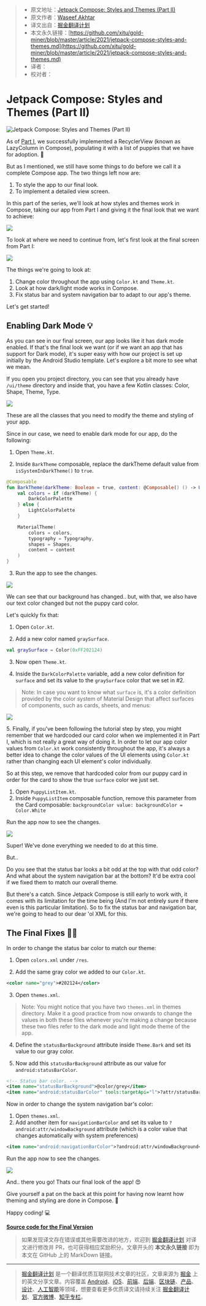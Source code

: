 > * 原文地址：[Jetpack Compose: Styles and Themes (Part II)](https://www.waseefakhtar.com/android/jetpack-compose-styles-and-themes/)
> * 原文作者：[Waseef Akhtar](https://www.waseefakhtar.com/author/waseefakhtar/)
> * 译文出自：[掘金翻译计划](https://github.com/xitu/gold-miner)
> * 本文永久链接：[https://github.com/xitu/gold-miner/blob/master/article/2021/jetpack-compose-styles-and-themes.md](https://github.com/xitu/gold-miner/blob/master/article/2021/jetpack-compose-styles-and-themes.md)
> * 译者：
> * 校对者：

# Jetpack Compose: Styles and Themes (Part II)

![Jetpack Compose: Styles and Themes (Part II)](/content/images/size/w2000/2021/05/Jetpack-Compose-highres-5-3.jpg)

As of [Part I](https://github.com/xitu/gold-miner/blob/master/article/2021/recyclerview-in-jetpack-compose.md), we successfully implemented a RecyclerView (known as LazyColumn in Compose), populating it with a list of puppies that we have for adoption. 🐶

But as I mentioned, we still have some things to do before we call it a complete Compose app. The two things left now are:

1. To style the app to our final look.
2. To implement a detailed view screen.

In this part of the series, we'll look at how styles and themes work in Compose, taking our app from Part I and giving it the final look that we want to achieve:

![](https://www.waseefakhtar.com/content/images/2021/05/1.gif)

To look at where we need to continue from, let's first look at the final screen from Part I:

![](https://www.waseefakhtar.com/content/images/2021/05/device-2021-05-15-151508.png)

The things we're going to look at:

1. Change color throughout the app using `Color.kt` and `Theme.kt`.
2. Look at how dark/light mode works in Compose.
3. Fix status bar and system navigation bar to adapt to our app's theme.

Let's get started!

## Enabling Dark Mode 💡

As you can see in our final screen, our app looks like it has dark mode enabled. If that's the final look we want (or if we want an app that has support for Dark mode), it's super easy with how our project is set up initially by the Android Studio template. Let's explore a bit more to see what we mean.

If you open you project directory, you can see that you already have `/ui/theme` directory and inside that, you have a few Kotlin classes: Color, Shape, Theme, Type.

![](https://www.waseefakhtar.com/content/images/2021/05/Screen-Shot-2021-05-15-at-5.20.50-PM.png)

These are all the classes that you need to modify the theme and styling of your app.

Since in our case, we need to enable dark mode for our app, do the following:

1. Open `Theme.kt`.

2. Inside `BarkTheme` composable, replace the darkTheme default value from `isSystemInDarkTheme()` to `true`.

```kt
@Composable
fun BarkTheme(darkTheme: Boolean = true, content: @Composable() () -> Unit) {
    val colors = if (darkTheme) {
        DarkColorPalette
    } else {
        LightColorPalette
    }

    MaterialTheme(
        colors = colors,
        typography = Typography,
        shapes = Shapes,
        content = content
    )
}
```

3. Run the app to see the changes.

![](https://www.waseefakhtar.com/content/images/2021/05/device-2021-05-15-181342.png)

We can see that our background has changed.. but, with that, we also have our text color changed but not the puppy card color.

Let's quickly fix that:

1. Open `Color.kt`.

2. Add a new color named `graySurface`.

```kt
val graySurface = Color(0xFF202124)
```

3. Now open `Theme.kt`.

4. Inside the `DarkColorPalette` variable, add a new color definition for `surface` and set its value to the `graySurface` color that we set in #2.

> Note: In case you want to know what `surface` is, it's a color definition provided by the color system of Material Design that affect surfaces of components, such as cards, sheets, and menus:

![](https://www.waseefakhtar.com/content/images/2021/05/Screen-Shot-2021-05-15-at-6.27.30-PM.png)

5\. Finally, if you've been following the tutorial step by step, you might remember that we hardcoded our card color when we implemented it in Part I, which is not really a great way of doing it. In order to let our app color values from `Color.kt` work consistently throughout the app, it's always a better idea to change the color values of the UI elements using `Color.kt` rather than changing each UI element's color individually.

So at this step, we remove that hardcoded color from our puppy card in order for the card to show the true `surface` color we just set.

1. Open `PuppyListItem.kt`.
2. Inside `PuppyListItem` composable function, remove this parameter from the Card composable: `backgroundColor value: backgroundColor = Color.White`

Run the app now to see the changes.

![](https://www.waseefakhtar.com/content/images/2021/05/device-2021-05-15-194054.png)

Super! We've done everything we needed to do at this time.

But..

Do you see that the status bar looks a bit odd at the top with that odd color? And what about the system navigation bar at the bottom? It'd be extra cool if we fixed them to match our overall theme.

But there's a catch. Since Jetpack Compose is still early to work with, it comes with its limitation for the time being (And I'm not entirely sure if there even is this particular limitation). So to fix the status bar and navigation bar, we're going to head to our dear 'ol XML for this.

## The Final Fixes 👨‍🎨

In order to change the status bar color to match our theme:

1. Open `colors.xml` under `/res`.

2. Add the same gray color we added to our `Color.kt`.

```xml
<color name="grey">#202124</color>
```

3. Open `themes.xml`.

> Note: You might notice that you have two `themes.xml` in themes directory. Make it a good practice from now onwards to change the values in both these files whenever you're making a change because these two files refer to the dark mode and light mode theme of the app.

4. Define the `statusBarBackground` attribute inside `Theme.Bark` and set its value to our gray color.

5. Now add this `statusBarBackground` attribute as our value for `android:statusBarColor`.

```xml
<!-- Status bar color. -->
<item name="statusBarBackground">@color/grey</item>
<item name="android:statusBarColor" tools:targetApi="l">?attr/statusBarBackground</item>
```

Now in order to change the system navigation bar's color:

1. Open `themes.xml`.
2. Add another item for `navigationBarColor` and set its value to `?android:attr/windowBackground` attribute (which is a color value that changes automatically with system preferences)

```xml
<item name="android:navigationBarColor">?android:attr/windowBackground</item>
```

Run the app now to see the changes.

![](https://www.waseefakhtar.com/content/images/2021/05/device-2021-05-15-201902.png)

And.. there you go! Thats our final look of the app! 😍

Give yourself a pat on the back at this point for having now learnt how theming and styling are done in Compose. 👏

Happy coding! 💻

[**Source code for the Final Version**](https://github.com/waseefakhtar/bark) 

> 如果发现译文存在错误或其他需要改进的地方，欢迎到 [掘金翻译计划](https://github.com/xitu/gold-miner) 对译文进行修改并 PR，也可获得相应奖励积分。文章开头的 **本文永久链接** 即为本文在 GitHub 上的 MarkDown 链接。

---

> [掘金翻译计划](https://github.com/xitu/gold-miner) 是一个翻译优质互联网技术文章的社区，文章来源为 [掘金](https://juejin.im) 上的英文分享文章。内容覆盖 [Android](https://github.com/xitu/gold-miner#android)、[iOS](https://github.com/xitu/gold-miner#ios)、[前端](https://github.com/xitu/gold-miner#前端)、[后端](https://github.com/xitu/gold-miner#后端)、[区块链](https://github.com/xitu/gold-miner#区块链)、[产品](https://github.com/xitu/gold-miner#产品)、[设计](https://github.com/xitu/gold-miner#设计)、[人工智能](https://github.com/xitu/gold-miner#人工智能)等领域，想要查看更多优质译文请持续关注 [掘金翻译计划](https://github.com/xitu/gold-miner)、[官方微博](http://weibo.com/juejinfanyi)、[知乎专栏](https://zhuanlan.zhihu.com/juejinfanyi)。
